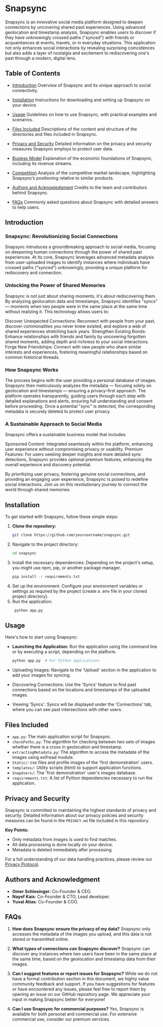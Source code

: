 # Snapsync
Snapsync is an innovative social media platform designed to deepen connections by uncovering shared past experiences. Using advanced geolocation and timestamp analysis, Snapsync enables users to discover if they have unknowingly crossed paths ("synced") with friends or acquaintances at events, travels, or in everyday situations. This application not only enhances social interactions by revealing surprising coincidences but also adds a layer of nostalgia and excitement to rediscovering one's past through a modern, digital lens.

## Table of Contents
- [Introduction](Introduction#)
Overview of Snapsync and its unique approach to social connectivity.

- [Installation](Installation#)
Instructions for downloading and setting up Snapsync on your device.

- [Usage](Usage#)
Guidelines on how to use Snapsync, with practical examples and scenarios.

- [Files Included](Files-Included#)
Descriptions of the content and structure of the directories and files included in Snapsync.

- [Privacy and Security](Privacy-and-Security#)
Detailed information on the privacy and security measures Snapsync employs to protect user data.

- [Busiess Model](Business-Model#)
Explanation of the economic foundations of Snapsync, including its revenue streams.

- [Competition](Competition#)
Analysis of the competitive market landscape, highlighting Snapsync’s positioning relative to similar products.

- [Authors and Acknowledgment](Authors-and-Acknowledgment#)
Credits to the team and contributors behind Snapsync.

- [FAQs](FAQs#)
Commonly asked questions about Snapsync with detailed answers to help users.


## Introduction
### Snapsync: Revolutionizing Social Connections

Snapsync introduces a groundbreaking approach to social media, focusing on deepening human connections through the power of shared past experiences. At its core, Snapsync leverages advanced metadata analysis from user-uploaded images to identify instances where individuals have crossed paths ("synced") unknowingly, providing a unique platform for rediscovery and connection.

### Unlocking the Power of Shared Memories
Snapsync is not just about sharing moments, it's about rediscovering them. By analyzing geolocation data and timestamps, Snapsync identifies "syncs" — moments when two people were in the same place at the same time without realizing it. This technology allows users to:

Discover Unexpected Connections: Reconnect with people from your past, discover commonalities you never knew existed, and explore a web of shared experiences stretching back years.
Strengthen Existing Bonds: Enhance relationships with friends and family by uncovering forgotten shared moments, adding depth and richness to your social interactions.
Forge New Friendships: Connect with new people who share similar interests and experiences, fostering meaningful relationships based on common historical threads.

### How Snapsync Works
The process begins with the user providing a personal database of images. Snapsync then meticulously analyzes the metadata — focusing solely on geolocation and timestamps — ensuring a privacy-first approach. The platform operates transparently, guiding users through each step with detailed explanations and alerts, ensuring full understanding and consent before proceeding. Once a potential "sync" is detected, the corresponding metadata is securely deleted to protect user privacy.

### A Sustainable Approach to Social Media
Snapsync offers a sustainable business model that includes:

Sponsored Content: Integrated seamlessly within the platform, enhancing user experience without compromising privacy or usability.
Premium Features: For users seeking deeper insights and more detailed sync detections, Snapsync provides optional premium features, enhancing the overall experience and discovery potential.

By prioritizing user privacy, fostering genuine social connections, and providing an engaging user experience, Snapsync is poised to redefine social interactions. Join us on this revolutionary journey to connect the world through shared memories.


## Installation
To get started with Snapsync, follow these simple steps:

1. **Clone the repository:**
   ```bash
   git clone https://github.com/yourusername/snapsync.git
2. Navigate to the project directory:
   ```bash
   cd snapsync
3. Install the necessary dependencies: Depending on the project's setup, you might use npm, pip, or another package manager.
   ```bash
   pip install -r requirements.txt
4. Set up the environment: Configure your environment variables or settings as required by the project (create a .env file in your cloned project directory).
5. Run the application:
   ```bash
    python app.py

## Usage

Here's how to start using Snapsync:

- **Launching the Application:**
  Run the application using the command line or by executing a script, depending on the platform.
  ```bash
  python app.py  # For Python applications

- Uploading Images: Navigate to the 'Upload' section in the application to add your images for syncing.

- Discovering Connections: Use the 'Syncs' feature to find past connections based on the locations and timestamps of the uploaded images.

- Viewing 'Syncs': Syncs will be displayed under the 'Connections' tab, where you can see past intersections with other users.

## Files Included

- `app.py`: The main application script for Snapsync.
- `checkPaths.py`: The algorithm for checking between two sets of images whether there is a cross in geolocation and timestamp.
- `extractingMetadata.py`: The algorithm to access the metadate of the images using exifread module.
- `Static/`: css files and profile images of the 'first demonstration' users.
- `templates/`: Utility scripts (html) to support application functions.
- `SnapUsers/`: The 'first demonstration' user's images database.
- `requirements.txt`: A list of Python dependencies necessary to run the application.

## Privacy and Security

Snapsync is committed to maintaining the highest standards of privacy and security. Detailed information about our privacy policies and security measures can be found in the `PRIVACY.md` file included in this repository.

**Key Points:**
- Only metadata from images is used to find matches.
- All data processing is done locally on your device.
- Metadata is deleted immediately after processing.

For a full understanding of our data handling practices, please review our [Privacy Protocol](PRIVACY.md).


## Authors and Acknowledgment

- **Omer Schlesinger**: Co-Founder & CEO.
- **Nayef Kais**: Co-Founder & CTO, Lead developer.
- **Yuval Atias**: Co-Founder & COO.


## FAQs

1. **How does Snapsync ensure the privacy of my data?**
   Snapsync only accesses the metadata of the images you upload, and this data is not stored or transmitted online.

2. **What types of connections can Snapsync discover?**
   Snapsync can discover any instances where two users have been in the same place at the same time, based on the geolocation and timestamp data from their images.

3. **Can I suggest features or report issues for Snapsync?**
   While we do not have a formal contribution section in this document, we highly value community feedback and support. If you have suggestions for features or have encountered any issues, please feel free to report them by opening an issue on our GitHub repository page. We appreciate       your input in making Snapsync better for everyone!

4. **Can I use Snapsync for commercial purposes?**
   Yes, Snapsync is available for both personal and commercial use. For extensive commercial use, consider our premium services.

